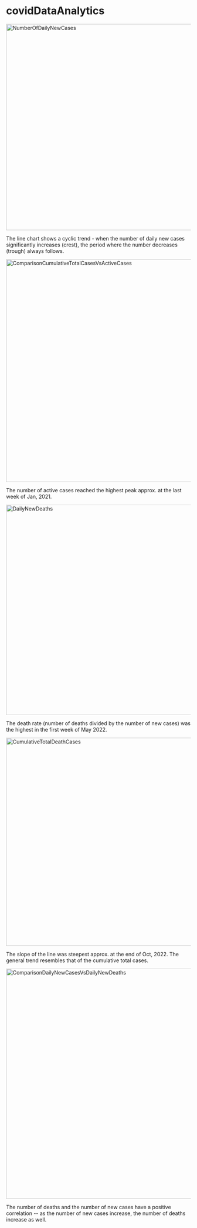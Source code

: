 # covidDataAnalytics

<img width="561" alt="NumberOfDailyNewCases" src="https://github.com/ejung2017/covidDataAnalytics/assets/68211693/6a47c180-9c88-410e-9573-b77d70d79c88">

The line chart shows a cyclic trend - when the number of daily new cases significantly increases (crest), the period where the number decreases (trough) always follows. 

<img width="606" alt="ComparisonCumulativeTotalCasesVsActiveCases" src="https://github.com/ejung2017/covidDataAnalytics/assets/68211693/b508b0c6-28f0-415c-8133-8b80025dd696">

The number of active cases reached the highest peak approx. at the last week of Jan, 2021. 

<img width="572" alt="DailyNewDeaths" src="https://github.com/ejung2017/covidDataAnalytics/assets/68211693/18055273-af07-4a75-bf7e-3e59d79f18dd">

The death rate (number of deaths divided by the number of new cases) was the highest in the first week of May 2022. 

<img width="566" alt="CumulativeTotalDeathCases" src="https://github.com/ejung2017/covidDataAnalytics/assets/68211693/fb65d55d-637b-4b14-bb13-912e6490dc9f">

The slope of the line was steepest approx. at the end of Oct, 2022. The general trend resembles that of the cumulative total cases. 

<img width="626" alt="ComparisonDailyNewCasesVsDailyNewDeaths" src="https://github.com/ejung2017/covidDataAnalytics/assets/68211693/a05bbf8c-c077-42a3-8483-bf600c82859e">

The number of deaths and the number of new cases have a positive correlation -- as the number of new cases increase, the number of deaths increase as well. 
